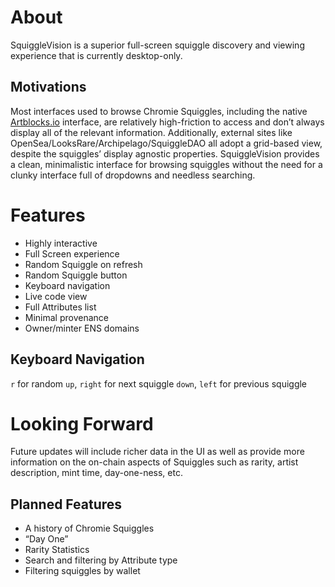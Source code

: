# About

SquiggleVision is a superior full-screen squiggle discovery and viewing experience that is currently desktop-only.

## Motivations

Most interfaces used to browse Chromie Squiggles, including the native [Artblocks.io](http://Artblocks.io) interface, are relatively high-friction to access and don’t always display all of the relevant information. Additionally, external sites like OpenSea/LooksRare/Archipelago/SquiggleDAO all adopt a grid-based view, despite the squiggles’ display agnostic properties. SquiggleVision provides a clean, minimalistic interface for browsing squiggles without the need for a clunky interface full of dropdowns and needless searching.

# Features

- Highly interactive
- Full Screen experience
- Random Squiggle on refresh
- Random Squiggle button
- Keyboard navigation
- Live code view
- Full Attributes list
- Minimal provenance
- Owner/minter ENS domains

## Keyboard Navigation

`r` for random `up`, `right` for next squiggle `down`, `left` for previous squiggle

# Looking Forward

Future updates will include richer data in the UI as well as provide more information on the on-chain aspects of Squiggles such as rarity, artist description, mint time, day-one-ness, etc.

## Planned Features

- A history of Chromie Squiggles
- “Day One”
- Rarity Statistics
- Search and filtering by Attribute type
- Filtering squiggles by wallet
